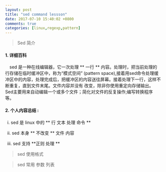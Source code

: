 ```yaml
---
layout: post
title: "sed command lessson"
date: 2017-07-10 15:40:02 +0800
comments: true
categories: [linux,regexp,pattern]
---
```


>   Sed 简介   

#### 1. 详细百科   
  &emsp;sed 是一种在线编辑器，它一次处理 ** 一行 ** 内容。处理时，把当前处理的行存储在临时缓冲区中，称为“模式空间” (pattern space),接着用sed命令处理缓冲区中的内容，处理完成后，把缓冲区的内容送往屏幕。接着处理下一行，这样不断重复，直到文件末尾。文件内容并没有 改变，除非你使用重定向存储输出。Sed主要用来自动编辑一个或多个文件；简化对文件的反复操作;编写转换程序等。  

#### 2. 个人内容总结 :  
&ensp;i.  sed 是 linux 中的 ** 行 文本 处理 命令 **  

&ensp;ii. sed 本身 ** 不改变 ** 文件 内容  

&ensp;iii. sed 支持 **正则 处理 **  


> sed 使用格式


> sed 常用 参数 列表  

